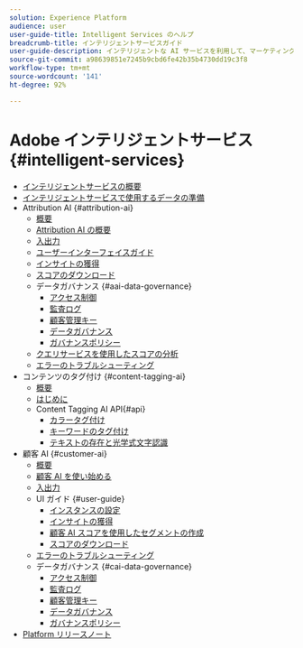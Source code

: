 ```yaml
---
solution: Experience Platform
audience: user
user-guide-title: Intelligent Services のヘルプ
breadcrumb-title: インテリジェントサービスガイド
user-guide-description: インテリジェントな AI サービスを利用して、マーケティングイベントデータからのスコアの生成、インサイトの発見、セグメントの作成を行います。
source-git-commit: a98639851e7245b9cbd6fe42b35b4730dd19c3f8
workflow-type: tm+mt
source-wordcount: '141'
ht-degree: 92%

---
```



# Adobe インテリジェントサービス {#intelligent-services}

- [インテリジェントサービスの概要](home.md)
- [インテリジェントサービスで使用するデータの準備](data-preparation.md)
- Attribution AI {#attribution-ai}
   - [概要](attribution-ai/overview.md)
   - [Attribution AI の概要](attribution-ai/getting-started.md)
   - [入出力](attribution-ai/input-output.md)
   - [ユーザーインターフェイスガイド](attribution-ai/user-guide.md)
   - [インサイトの獲得](attribution-ai/discover-insights.md)
   - [スコアのダウンロード](attribution-ai/download-scores.md)
   - データガバナンス {#aai-data-governance}
      - [アクセス制御](attribution-ai/aai-data-governance/access-controls.md)
      - [監査ログ](attribution-ai/aai-data-governance/audit-logs.md)
      - [顧客管理キー](attribution-ai/aai-data-governance/customer-managed-keys.md)
      - [データガバナンス](attribution-ai/aai-data-governance/data-governance.md)
      - [ガバナンスポリシー](attribution-ai/aai-data-governance/governance-policies.md)
   - [クエリサービスを使用したスコアの分析](attribution-ai/aai-query-service.md)
   - [エラーのトラブルシューティング](attribution-ai/troubleshooting.md)
- コンテンツのタグ付け {#content-tagging-ai}
   - [概要](content-tagging/overview.md)
   - [はじめに](content-tagging/getting-started.md)
   - Content Tagging AI API{#api}
      - [カラータグ付け](content-tagging/api/color-tagging.md)
      - [キーワードのタグ付け](content-tagging/api/keyword-tagging.md)
      - [テキストの存在と光学式文字認識](content-tagging/api/optical-character-recognition.md)
- 顧客 AI {#customer-ai}
   - [概要](customer-ai/overview.md)
   - [顧客 AI を使い始める](customer-ai/getting-started.md)
   - [入出力](customer-ai/input-output.md)
   - UI ガイド {#user-guide}
      - [インスタンスの設定](customer-ai/user-guide/configure.md)
      - [インサイトの獲得](customer-ai/user-guide/discover-insights.md)
      - [顧客 AI スコアを使用したセグメントの作成](customer-ai/user-guide/create-segment.md)
      - [スコアのダウンロード](customer-ai/user-guide/download-scores.md)
   - [エラーのトラブルシューティング](customer-ai/troubleshooting.md)
   - データガバナンス {#cai-data-governance}
      - [アクセス制御](customer-ai/cai-data-governance/access-controls.md)
      - [監査ログ](customer-ai/cai-data-governance/audit-logs.md)
      - [顧客管理キー](customer-ai/cai-data-governance/customer-managed-keys.md)
      - [データガバナンス](customer-ai/cai-data-governance/data-governance.md)
      - [ガバナンスポリシー](customer-ai/cai-data-governance/governance-policies.md)
- [Platform リリースノート](https://docs.adobe.com/content/help/ja-JP/experience-platform/release-notes/latest.html)
